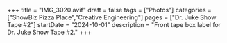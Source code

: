 +++
title = "IMG_3020.avif"
draft = false
tags = ["Photos"]
categories = ["ShowBiz Pizza Place","Creative Engineering"]
pages = ["Dr. Juke Show Tape #2"]
startDate = "2024-10-01"
description = "Front tape box label for Dr. Juke Show Tape #2."
+++

